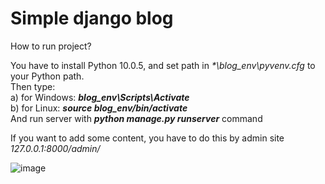 # Simple django blog

How to run project?

You have to install Python 10.0.5, and set path in 
<i>*\blog_env\pyvenv.cfg</i> to your Python path. <br>
Then type: <br>
a) for Windows: <b><i>blog_env\Scripts\Activate</i></b><br>
b) for Linux: <b><i>source blog_env/bin/activate</i></b><br>
And run server with <b><i>python manage.py runserver</i></b> command<br>

If you want to add some content, you have to do this by admin site <i>127.0.0.1:8000/admin/</i>

![image](https://github.com/KnurBorzy/djangoBlog/assets/99511256/bfb7c461-4235-4d2d-983e-401fafeba108)
